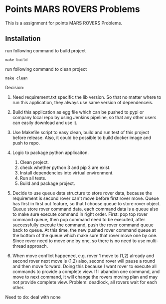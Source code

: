 Points MARS ROVERS Problems
===========================

This is a assignment for points MARS ROVERS Problems.

## Installation

run following command to build project

```
make build
```

run following command to clean project

```
make clean
```

Decision:
1. Need requirement.txt specific the lib version. So that no matter
where to run this application, they always use same version
of dependenceis.

2. Build this application as egg file which can be pushed to pypi or
company local repo by using Jenkins pipeline, so that any other users can easily download and use it.

3. Use Makefile script to easy clean, build and run test of this project before release. Also, it could
be possible to build docker image and push to repo.

4. Logic to package python applicaiton. 
    1. Clean project.
    2. check whether python 3 and pip 3 are exist.
    3. Install dependencies into virtual environment.
    4. Run all tests.
    5. Build and package project.
    
5. Decide to use queue data structure to store rover data, because the requirement is second rover can't move
before first rover move. Queue has first in first out feature, so that I choose queue to store rover object.
Queue store rover command data, each command data is a queue also to make sure execute command in right order.
First: pop top rover command queue, then pop command need to be executed, after successfully execute the command,
push the rover command queue back to queue. At this time, the new pushed rover command queue at the bottom of the
queue which make sure that rover move one by one.
Since rover need to move one by one, so there is no need to use multi-thread approach.

6. When move conflict happened, e.g. rover 1 move to (1,2) already and second rover next move is (1,2) also,
second rover will pause a round and then move forward. Doing this because I want rover to execute all commands
to provide a complete view. If I abandon one command, and move to next command, it will change the rovers moving
plan and may not provide complete view.
Problem: deadlock, all rovers wait for each other.

Need to do:
deal with none